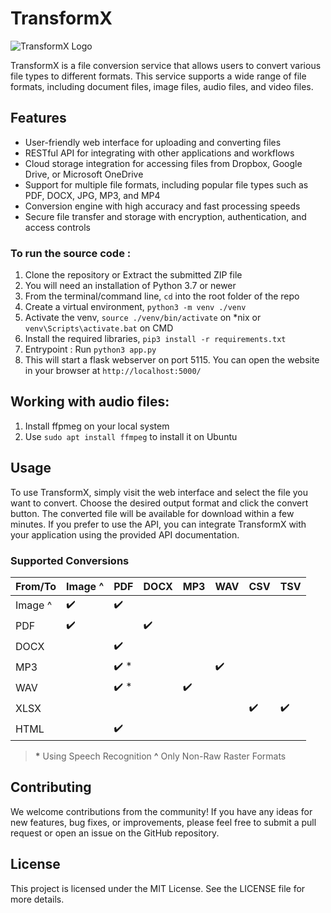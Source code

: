# TransformX

![TransformX Logo](https://i.gifer.com/origin/c5/c5f36cbf85f0dd53cca234142247416f.gif)

TransformX is a file conversion service that allows users to convert various file types to different formats. This service supports a wide range of file formats, including document files, image files, audio files, and video files.

## Features

- User-friendly web interface for uploading and converting files
- RESTful API for integrating with other applications and workflows
- Cloud storage integration for accessing files from Dropbox, Google Drive, or Microsoft OneDrive
- Support for multiple file formats, including popular file types such as PDF, DOCX, JPG, MP3, and MP4
- Conversion engine with high accuracy and fast processing speeds
- Secure file transfer and storage with encryption, authentication, and access controls

### To run the source code :
1. Clone the repository or Extract the submitted ZIP file
2. You will need an installation of Python 3.7 or newer
3. From the terminal/command line, `cd` into the root folder of the repo
4. Create a virtual environment, `python3 -m venv ./venv`
5. Activate the venv, `source ./venv/bin/activate` on \*nix or `venv\Scripts\activate.bat` on CMD
6. Install the required libraries, `pip3 install -r requirements.txt`
7. Entrypoint : Run `python3 app.py`
8. This will start a flask webserver on port 5115. You can open the website in your browser at `http://localhost:5000/`

## Working with audio files:
1. Install ffpmeg on your local system
2. Use `sudo apt install ffmpeg` to install it on Ubuntu

## Usage

To use TransformX, simply visit the web interface and select the file you want to convert. Choose the desired output format and click the convert button. The converted file will be available for download within a few minutes. If you prefer to use the API, you can integrate TransformX with your application using the provided API documentation.

### Supported Conversions

| From/To   | Image ^ | PDF | DOCX | MP3 | WAV | CSV | TSV |
|-----------|-----------|-----|------|-----|-----|-----|-----|
| Image ^ | ✔️         | ✔️   |      |     |     |     |     |
| PDF       | ✔️         |     | ✔️    |     |     |     |     |
| DOCX      |           | ✔️   |      |     |     |     |     |
| MP3       |           | ✔️ *  |      |     | ✔️   |     |     |
| WAV       |           | ✔️ *  |      | ✔️   |     |     |     |
| XLSX      |           |     |      |     |     | ✔️   | ✔️   |
| HTML      |           | ✔️   |      |     |     |     |     |

> **\*** Using Speech Recognition
> **^** Only Non-Raw Raster Formats

## Contributing

We welcome contributions from the community! If you have any ideas for new features, bug fixes, or improvements, please feel free to submit a pull request or open an issue on the GitHub repository.

## License

This project is licensed under the MIT License. See the LICENSE file for more details.
